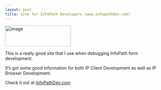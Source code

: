 ```yaml
---
layout: post
title: Site for InfoPath Developers (www.infopathdev.com)
---
```



<img title="image" style="border-right: 0px; border-top: 0px; border-left: 0px; border-bottom: 0px" height="68" alt="image" src="http://www.sharepoint-stuff.com/wp-content/uploads/2008/06/image-thumb30.png" width="214" border="0" />  <p>This is a really good site that I use when debugging InfoPath form development.</p>  <p>It’s got some good information for both IP Client Development as well as IP Browser Development.</p>  <p>Check it out at <a href="http://www.infopathdev.com" target="_blank">InfoPathDev.com</a></p>
